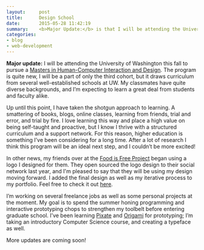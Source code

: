 ```yaml
---
layout:     post
title:      Design School
date:       2015-05-28 11:42:19
summary:    <b>Major Update:</b> is that I will be attending the University of Washington this fall to pursue a Masters in Human-Computer Interaction and Design. The program is quite new...
categories: 
- blog
- web-development
---
```


__Major update:__ I will be attending the University of Washington this fall to pursue a [Masters in Human-Computer Interaction and Design](http://mhcid.washington.edu/). The program is quite new, I will be a part of only the third cohort, but it draws curriculum from several well-established schools at UW. My classmates have quite diverse backgrounds, and I’m expecting to learn a great deal from students and faculty alike.

Up until this point, I have taken the shotgun approach to learning. A smattering of books, blogs, online classes, learning from friends, trial and error, and trial by fire. I love learning this way and place a high value on being self-taught and proactive, but I know I thrive with a structured curriculum and a support network. For this reason, higher education is something I’ve been considering for a long time. After a lot of research I think this program will be an ideal next step, and I couldn’t be more excited!

In other news, my friends over at the [Food is Free Project](http://facebook.com/foodisfree) began using a logo I designed for them. They open sourced the logo design to their social network last year, and I'm pleased to say that they will be using my design moving forward. I added the final design as well as my iterative process to my portfolio. Feel free to check it out [here](/portfolio/logo-food-is-free/).

I’m working on several freelance jobs as well as some personal projects at the moment. My goal is to spend the summer honing programming and interactive prototyping chops to strengthen my toolbelt before entering graduate school. I’ve been learning [Pixate](http://www.pixate.com/) and [Origami](https://facebook.github.io/origami/) for prototyping; I’m taking an introductory Computer Science course, and creating a typeface as well. 

More updates are coming soon!